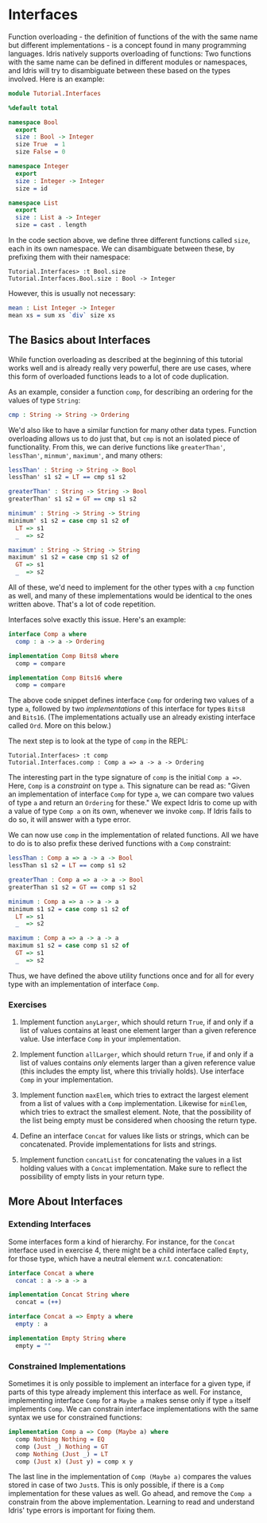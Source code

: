 # Interfaces

Function overloading - the definition of functions of the
with the same name but different implementations - is a concept
found in many programming languages. Idris natively supports overloading
of functions: Two functions with the same name can be defined in
different modules or namespaces, and Idris will try to disambiguate 
between these based on the types involved. Here is an example:

```idris
module Tutorial.Interfaces

%default total

namespace Bool
  export
  size : Bool -> Integer
  size True  = 1
  size False = 0

namespace Integer
  export
  size : Integer -> Integer
  size = id

namespace List
  export
  size : List a -> Integer
  size = cast . length
```

In the code section above, we define three different functions
called `size`, each in its own namespace. We can disambiguate between
these, by prefixing them with their namespace:

```repl
Tutorial.Interfaces> :t Bool.size
Tutorial.Interfaces.Bool.size : Bool -> Integer
```

However, this is usually not necessary:

```idris
mean : List Integer -> Integer
mean xs = sum xs `div` size xs
```

## The Basics about Interfaces

While function overloading as described at the beginning of this tutorial
works well and is already really very powerful, there are use cases, where
this form of overloaded functions leads to a lot of code duplication.

As an example, consider a function `comp`, for describing an ordering
for the values of type `String`:

```idris
cmp : String -> String -> Ordering
```

We'd also like to have a similar function for many other data types.
Function overloading allows us to do just that, but `cmp` is not an
isolated piece of functionality. From this, we can derive functions
like `greaterThan'`, `lessThan'`, `minmum'`, `maximum'`, and many others:

```idris
lessThan' : String -> String -> Bool
lessThan' s1 s2 = LT == cmp s1 s2

greaterThan' : String -> String -> Bool
greaterThan' s1 s2 = GT == cmp s1 s2

minimum' : String -> String -> String
minimum' s1 s2 = case cmp s1 s2 of
  LT => s1
  _  => s2

maximum' : String -> String -> String
maximum' s1 s2 = case cmp s1 s2 of
  GT => s1
  _  => s2
```

All of these, we'd need to implement for the other types with a `cmp`
function as well, and many of these implementations would be identical
to the ones written above. That's a lot of code repetition.

Interfaces solve exactly this issue. Here's an example:

```idris
interface Comp a where
  comp : a -> a -> Ordering

implementation Comp Bits8 where
  comp = compare

implementation Comp Bits16 where
  comp = compare
```

The above code snippet defines interface `Comp` for ordering
two values of a type `a`, followed by two *implementations*
of this interface for types `Bits8` and `Bits16`. (The implementations
actually use an already existing interface called `Ord`.
More on this below.)

The next step is to look at the type of `comp` in the REPL:

```repl
Tutorial.Interfaces> :t comp
Tutorial.Interfaces.comp : Comp a => a -> a -> Ordering
```

The interesting part in the type signature of `comp` is
the initial `Comp a =>`. Here, `Comp` is a *constraint* on
type `a`. This signature can be read as: "Given an implementation
of interface `Comp` for type `a`, we can compare two values
of type `a` and return an `Ordering` for these."
We expect Idris to come up with a value of type `Comp a`
on its own, whenever we invoke `comp`. If Idris fails to
do so, it will answer with a type error.

We can now use `comp` in the implementation of related functions.
All we have to do is to also prefix these derived functions
with a `Comp` constraint:

```idris
lessThan : Comp a => a -> a -> Bool
lessThan s1 s2 = LT == comp s1 s2

greaterThan : Comp a => a -> a -> Bool
greaterThan s1 s2 = GT == comp s1 s2

minimum : Comp a => a -> a -> a
minimum s1 s2 = case comp s1 s2 of
  LT => s1
  _  => s2

maximum : Comp a => a -> a -> a
maximum s1 s2 = case comp s1 s2 of
  GT => s1
  _  => s2
```

Thus, we have defined the above utility functions once and for
all for every type with an implementation of interface `Comp`.

### Exercises

1. Implement function `anyLarger`, which should return `True`,
if and only if a list of values contains at least one element larger
than a given reference value. Use interface `Comp` in your
implementation.

2. Implement function `allLarger`, which should return `True`,
if and only if a list of values contains *only* elements larger
than a given reference value (this includes the empty list, where
this trivially holds). Use interface `Comp` in your
implementation.

3. Implement function `maxElem`, which tries to extract the
largest element from a list of values with a `Comp` implementation.
Likewise for `minElem`, which tries to extract the smallest element.
Note, that the possibility of the list being empty must be considered
when choosing the return type.

4. Define an interface `Concat` for values like lists or
strings, which can be concatenated. Provide implementations
for lists and strings.

5. Implement function `concatList` for concatenating the
values in a list holding values with a `Concat` implementation.
Make sure to reflect the possibility of empty lists in your
return type.

## More About Interfaces


### Extending Interfaces

Some interfaces form a kind of hierarchy. For instance, for
the `Concat` interface used in exercise 4, there might
be a child interface called `Empty`, for those type,
which have a neutral element w.r.t. concatenation:

```idris
interface Concat a where
  concat : a -> a -> a

implementation Concat String where
  concat = (++)

interface Concat a => Empty a where
  empty : a

implementation Empty String where
  empty = ""
```

### Constrained Implementations

Sometimes it is only possible to implement an interface
for a given type, if parts of this type already implement
this interface as well. For instance, implementing interface `Comp`
for a `Maybe a` makes sense only if type `a` itself implements
`Comp`. We can constrain interface implementations with
the same syntax we use for constrained functions:

```idris
implementation Comp a => Comp (Maybe a) where
  comp Nothing Nothing = EQ
  comp (Just _) Nothing = GT
  comp Nothing (Just _) = LT
  comp (Just x) (Just y) = comp x y
```

The last line in the implementation of `Comp (Maybe a)`
compares the values stored in case of two `Just`s. This is
only possible, if there is a `Comp` implementation for
these values as well. Go ahead, and remove the `Comp a`
constrain from the above implementation. Learning to
read and understand Idris' type errors is important
for fixing them.

<!-- vi: filetype=idris2
-->
